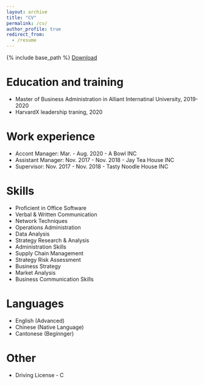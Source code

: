 ```yaml
---
layout: archive
title: "CV"
permalink: /cv/
author_profile: true
redirect_from:
  - /resume
---
```


{% include base_path %}
[Download](https://github.com/AliceYu68/tongjie/files/Tongjie_Yu___Resume.pdf.pdf)

Education and training
======
* Master of Business Administration in Alliant Internatinal University, 2019-2020
* HarvardX leadership traning, 2020

Work experience
======
* Accont Manager: Mar. - Aug. 2020 - A Bowl INC
* Assistant Manager: Nov. 2017 - Nov. 2018 - Jay Tea House INC
* Supervisor: Nov. 2017 - Nov. 2018 - Tasty Noodle House INC  
  
Skills
======
* Proficient in Office Software
* Verbal & Written Communication
* Network Techniques
* Operations Administration
* Data Analysis
* Strategy Research \& Analysis
* Administration Skills
* Supply Chain Management
* Strategy Risk Assessment 
* Business Strategy
* Market Analysis
* Business Communication Skills  

Languages
======
* English (Advanced)
* Chinese (Native Language)
* Cantonese (Beginnger)
  
Other
======
* Driving License - C 
